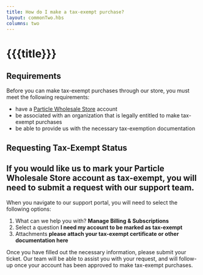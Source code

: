 ```yaml
---
title: How do I make a tax-exempt purchase?
layout: commonTwo.hbs
columns: two
---
```


# {{{title}}}
## Requirements

Before you can make tax-exempt purchases through our store, you must meet the following requirements:

* have a [Particle Wholesale Store](https://wholesale.particle.io/) account
* be associated with an organization that is legally entitled to make tax-exempt purchases
* be able to provide us with the necessary tax-exemption documentation

## Requesting Tax-Exempt Status

## If you would like us to mark your Particle Wholesale Store account as tax-exempt, you will need to submit a request with our support team. 

When you navigate to our support portal, you will need to select the following options:

1. What can we help you with? **Manage Billing & Subscriptions**
2. Select a question **I need my account to be marked as tax-exempt**
3. Attachments **please attach your tax-exempt certificate or other documentation here**

Once you have filled out the necessary information, please submit your ticket. Our team will be able to assist you with your request, and will follow-up once your account has been approved to make tax-exempt purchases.
